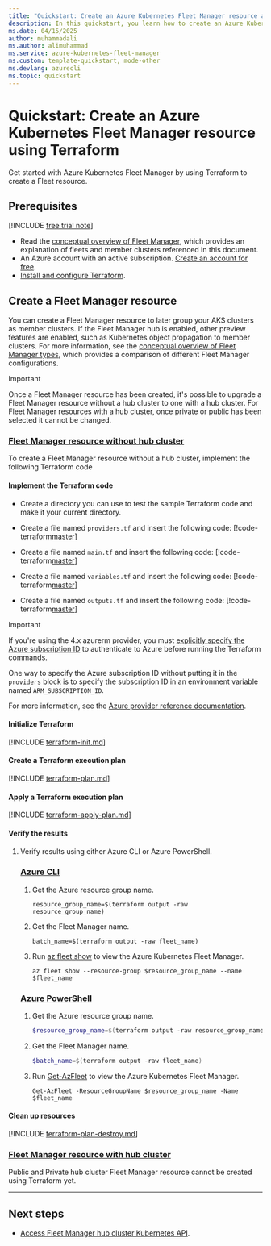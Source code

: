 ```yaml
---
title: "Quickstart: Create an Azure Kubernetes Fleet Manager resource and join member clusters using Terraform"
description: In this quickstart, you learn how to create an Azure Kubernetes Fleet Manager resource and join member clusters using Terraform.
ms.date: 04/15/2025
author: muhammadali
ms.author: alimuhammad
ms.service: azure-kubernetes-fleet-manager
ms.custom: template-quickstart, mode-other
ms.devlang: azurecli
ms.topic: quickstart
---
```


# Quickstart: Create an Azure Kubernetes Fleet Manager resource using Terraform

Get started with Azure Kubernetes Fleet Manager by using Terraform to create a Fleet resource.

## Prerequisites

[!INCLUDE [free trial note](~/reusable-content/ce-skilling/azure/includes/quickstarts-free-trial-note.md)]

* Read the [conceptual overview of Fleet Manager](./concepts-fleet.md), which provides an explanation of fleets and member clusters referenced in this document.
* An Azure account with an active subscription. [Create an account for free](https://azure.microsoft.com/free/?WT.mc_id=A261C142F).
* [Install and configure Terraform](/azure/developer/terraform/quickstart-configure).

## Create a Fleet Manager resource

You can create a Fleet Manager resource to later group your AKS clusters as member clusters.  If the Fleet Manager hub is enabled, other preview features are enabled, such as Kubernetes object propagation to member clusters. For more information, see the [conceptual overview of Fleet Manager types](./concepts-choosing-fleet.md), which provides a comparison of different Fleet Manager configurations.


> [!IMPORTANT]
> Once a Fleet Manager resource has been created, it's possible to upgrade a Fleet Manager resource without a hub cluster to one with a hub cluster. For Fleet Manager resources with a hub cluster, once private or public has been selected it cannot be changed.


### [Fleet Manager resource without hub cluster](#tab/without-hub-cluster)

To create a Fleet Manager resource without a hub cluster, implement the following Terraform code

#### Implement the Terraform code
- Create a directory you can use to test the sample Terraform code and make it your current directory.

- Create a file named `providers.tf` and insert the following code:
    [!code-terraform[master](~/terraform_samples/quickstart/101-aks-fleet-hubless/providers.tf)]

- Create a file named `main.tf` and insert the following code:
    [!code-terraform[master](~/terraform_samples/quickstart/101-aks-fleet-hubless/main.tf)]

- Create a file named `variables.tf` and insert the following code:
    [!code-terraform[master](~/terraform_samples/quickstart/101-aks-fleet-hubless/variables.tf)]

- Create a file named `outputs.tf` and insert the following code:
    [!code-terraform[master](~/terraform_samples/quickstart/101-aks-fleet-hubless/outputs.tf)]

> [!IMPORTANT]
> If you're using the 4.x azurerm provider, you must [explicitly specify the Azure subscription ID](https://registry.terraform.io/providers/hashicorp/azurerm/latest/docs/guides/4.0-upgrade-guide#specifying-subscription-id-is-now-mandatory) to authenticate to Azure before running the Terraform commands.
>
> One way to specify the Azure subscription ID without putting it in the `providers` block is to specify the subscription ID in an environment variable named `ARM_SUBSCRIPTION_ID`.
>
> For more information, see the [Azure provider reference documentation](https://registry.terraform.io/providers/hashicorp/azurerm/latest/docs#argument-reference).

#### Initialize Terraform

[!INCLUDE [terraform-init.md](~/azure-dev-docs-pr/articles/terraform/includes/terraform-init.md)]

#### Create a Terraform execution plan

[!INCLUDE [terraform-plan.md](~/azure-dev-docs-pr/articles/terraform/includes/terraform-plan.md)]

#### Apply a Terraform execution plan

[!INCLUDE [terraform-apply-plan.md](~/azure-dev-docs-pr/articles/terraform/includes/terraform-apply-plan.md)]

#### Verify the results

1. Verify results using either Azure CLI or Azure PowerShell.
    ### [Azure CLI](#tab/azure-cli)
    
    1. Get the Azure resource group name.
    
        ```console
        resource_group_name=$(terraform output -raw resource_group_name)
        ```
    
    1. Get the Fleet Manager name.
    
        ```console
        batch_name=$(terraform output -raw fleet_name)
        ```
    
    1. Run [az fleet show](/cli/azure/fleet#az-fleet-show) to view the Azure Kubernetes Fleet Manager.
    
        ```azurecli
        az fleet show --resource-group $resource_group_name --name $fleet_name
        ```
    
    ### [Azure PowerShell](#tab/azure-powershell)
    
    1. Get the Azure resource group name.
    
        ```powershell
        $resource_group_name=$(terraform output -raw resource_group_name)
        ```
    
    1. Get the Fleet Manager name.
    
        ```powershell
        $batch_name=$(terraform output -raw fleet_name)
        ```
    
    1. Run [Get-AzFleet](/powershell/module/az.fleet/get-azfleet) to view the Azure Kubernetes Fleet Manager.
    
        ```azurepowershell
        Get-AzFleet -ResourceGroupName $resource_group_name -Name $fleet_name
        ```
    
#### Clean up resources

[!INCLUDE [terraform-plan-destroy.md](~/azure-dev-docs-pr/articles/terraform/includes/terraform-plan-destroy.md)]

### [Fleet Manager resource with hub cluster](#tab/with-hub-cluster)

Public and Private hub cluster Fleet Manager resource cannot be created using Terraform yet.

---

## Next steps

* [Access Fleet Manager hub cluster Kubernetes API](./access-fleet-hub-cluster-kubernetes-api.md).